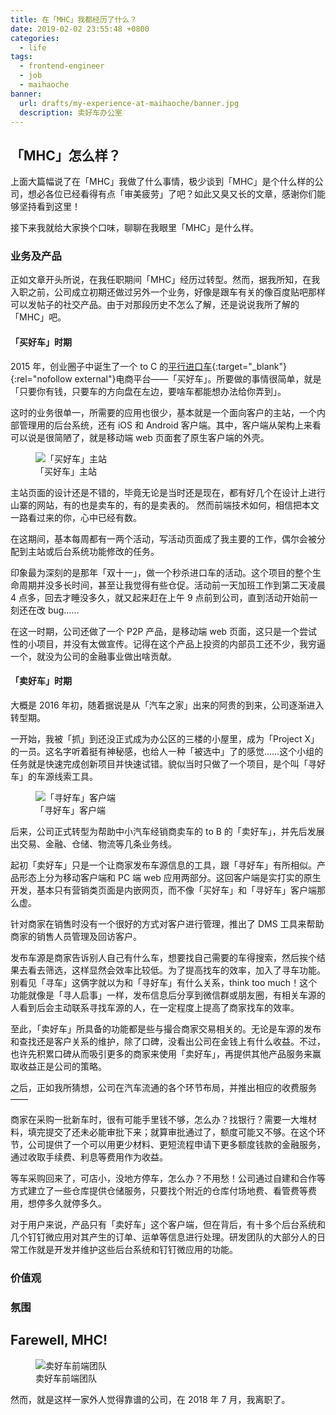 ```yaml
---
title: 在「MHC」我都经历了什么？
date: 2019-02-02 23:55:48 +0800
categories:
  - life
tags:
  - frontend-engineer
  - job
  - maihaoche
banner:
  url: drafts/my-experience-at-maihaoche/banner.jpg
  description: 卖好车办公室
---
```


## 「MHC」怎么样？

上面大篇幅说了在「MHC」我做了什么事情，极少谈到「MHC」是个什么样的公司，想必各位已经看得有点「审美疲劳」了吧？如此又臭又长的文章，感谢你们能够坚持看到这里！

接下来我就给大家换个口味，聊聊在我眼里「MHC」是什么样。

### 业务及产品

正如文章开头所说，在我任职期间「MHC」经历过转型。然而，据我所知，在我入职之前，公司成立初期还做过另外一个业务，好像是跟车有关的像百度贴吧那样可以发帖子的社交产品。由于对那段历史不怎么了解，还是说说我所了解的「MHC」吧。

#### 「买好车」时期

2015 年，创业圈子中诞生了一个 to C 的[平行进口车](https://baike.baidu.com/item/%E5%B9%B3%E8%A1%8C%E8%BF%9B%E5%8F%A3%E8%BD%A6){:target="_blank"}{:rel="nofollow external"}电商平台——「买好车」。所要做的事情很简单，就是「只要你有钱，只要车的方向盘在左边，要啥车都能想办法给你弄到」。

这时的业务很单一，所需要的应用也很少，基本就是一个面向客户的主站，一个内部管理用的后台系统，还有 iOS 和 Android 客户端。其中，客户端从架构上来看可以说是很简陋了，就是移动端 web 页面套了原生客户端的外壳。

<figure>
  <img src="{{ 'drafts/my-experience-at-maihaoche/maihaoche-to-c' | asset_path }}" alt="「买好车」主站">
  <figcaption>「买好车」主站</figcaption>
</figure>

主站页面的设计还是不错的，毕竟无论是当时还是现在，都有好几个在设计上进行山寨的网站，有的也是卖车的，有的是卖表的。 然而前端技术如何，相信把本文一路看过来的你，心中已经有数。

在这期间，基本每周都有一两个活动，写活动页面成了我主要的工作，偶尔会被分配到主站或后台系统功能修改的任务。

印象最为深刻的是那年「双十一」，做一个秒杀进口车的活动。这个项目的整个生命周期并没多长时间，甚至让我觉得有些仓促。活动前一天加班工作到第二天凌晨 4 点多，回去才睡没多久，就又起来赶在上午 9 点前到公司，直到活动开始前一刻还在改 bug……

在这一时期，公司还做了一个 P2P 产品，是移动端 web 页面，这只是一个尝试性的小项目，并没有太做宣传。记得在这个产品上投资的内部员工还不少，我穷逼一个，就没为公司的金融事业做出啥贡献。

#### 「卖好车」时期

大概是 2016 年初，随着据说是从「汽车之家」出来的阿贵的到来，公司逐渐进入转型期。

一开始，我被「抓」到还没正式成为办公区的三楼的小屋里，成为「Project X」的一员。这名字听着挺有神秘感，也给人一种「被选中」了的感觉……这个小组的任务就是快速完成创新项目并快速试错。貌似当时只做了一个项目，是个叫「寻好车」的车源线索工具。

<figure>
  <img src="{{ 'drafts/my-experience-at-maihaoche/find-car-app' | asset_path }}" alt="「寻好车」客户端">
  <figcaption>「寻好车」客户端</figcaption>
</figure>

后来，公司正式转型为帮助中小汽车经销商卖车的 to B 的「卖好车」，并先后发展出交易、金融、仓储、物流等几条业务线。

起初「卖好车」只是一个让商家发布车源信息的工具，跟「寻好车」有所相似。产品形态上分为移动客户端和 PC 端 web 应用两部分。这回客户端是实打实的原生开发，基本只有营销类页面是内嵌网页，而不像「买好车」和「寻好车」客户端那么虚。

针对商家在销售时没有一个很好的方式对客户进行管理，推出了 DMS 工具来帮助商家的销售人员管理及回访客户。

发布车源是商家告诉别人自己有什么车，想要找自己需要的车得搜索，然后挨个结果去看去筛选，这样显然会效率比较低。为了提高找车的效率，加入了寻车功能。别看见「寻车」这俩字就以为和「寻好车」有什么关系，think too much！这个功能就像是「寻人启事」一样，发布信息后分享到微信群或朋友圈，有相关车源的人看到后会主动联系寻找车源的人，在一定程度上提高了商家找车的效率。

至此，「卖好车」所具备的功能都是些与撮合商家交易相关的。无论是车源的发布和查找还是客户关系的维护，除了口碑，没看出公司在金钱上有什么收益。不过，也许先积累口碑从而吸引更多的商家来使用「卖好车」，再提供其他产品服务来赢取收益正是公司的策略。

之后，正如我所猜想，公司在汽车流通的各个环节布局，并推出相应的收费服务——

商家在采购一批新车时，很有可能手里钱不够，怎么办？找银行？需要一大堆材料，填完提交了还未必能审批下来；就算审批通过了，额度可能又不够。在这个环节，公司提供了一个可以用更少材料、更短流程申请下更多额度钱款的金融服务，通过收取手续费、利息等费用作为收益。

等车采购回来了，可店小，没地方停车，怎么办？不用愁！公司通过自建和合作等方式建立了一些仓库提供仓储服务，只要找个附近的仓库付场地费、看管费等费用，想停多久就停多久。

对于用户来说，产品只有「卖好车」这个客户端，但在背后，有十多个后台系统和几个钉钉微应用对其产生的订单、运单等信息进行处理。研发团队的大部分人的日常工作就是开发并维护这些后台系统和钉钉微应用的功能。

### 价值观

### 氛围

## Farewell, MHC!

<figure>
  <img src="{{ 'drafts/my-experience-at-maihaoche/front-end-team' | asset_path }}" alt="卖好车前端团队">
  <figcaption>卖好车前端团队</figcaption>
</figure>

然而，就是这样一家外人觉得靠谱的公司，在 2018 年 7 月，我离职了。
